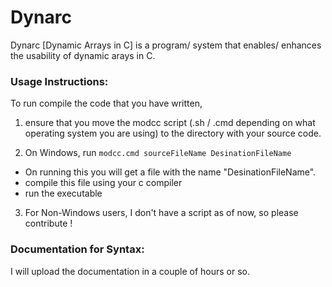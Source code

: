 # Dynarc
Dynarc [Dynamic Arrays in C] is a program/ system that enables/ enhances the usability of dynamic arays in C.

### Usage Instructions:
  To run compile the code that you have written,
  1. ensure that you move the modcc script (.sh / .cmd depending on what operating system you are using)
     to the directory with your source code.
     
  2. On Windows, run ```modcc.cmd sourceFileName DesinationFileName```
   * On running this you will get a file with the name "DesinationFileName".
   * compile this file using your c compiler
   * run the executable
     
  3. For Non-Windows users, I don't have a script as of now, so please contribute !
  
  
### Documentation for Syntax:
  I will upload the documentation in a couple of hours or so.
